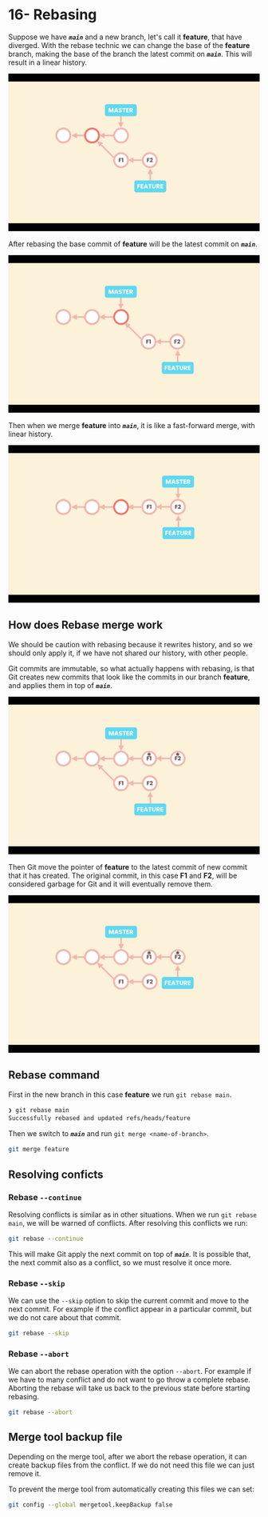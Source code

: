 # 16- Rebasing

Suppose we have **_`main`_** and a new branch, let's call it **feature**, that have diverged. With the rebase technic we can change the base of the **feature** branch, making the base of the branch the latest commit on **_`main`_**. This will result in a linear history.

![Base of branch](./images/16-01.png "Base of branch")

After rebasing the base commit of **feature** will be the latest commit on **_`main`_**.

![Rebase branch](./images/16-02.png "Rebase branch")

Then when we merge **feature** into **_`main`_**, it is like a fast-forward merge, with linear history.

![Rebase merge](./images/16-03.png "Rebase merge")

## How does Rebase merge work

We should be caution with rebasing because it rewrites history, and so we should only apply it, if we have not shared our history, with other people.

Git commits are immutable, so what actually happens with rebasing, is that Git creates new commits that look like the commits in our branch **feature**, and applies them in top of **_`main`_**.

![Rebase commits](./images/16-04.png "Rebase commits")

Then Git move the pointer of **feature** to the latest commit of new commit that it has created. The original commit, in this case **F1** and **F2**, will be considered garbage for Git and it will eventually remove them.

![Rebase commits](./images/16-05.png "Rebase commits")

## Rebase command

First in the new branch in this case **feature** we run `git rebase main`.

```zsh
❯ git rebase main
Successfully rebased and updated refs/heads/feature
```

Then we switch to **_`main`_** and run `git merge <name-of-branch>`.

```zsh
git merge feature
```

## Resolving conficts

### Rebase `--continue`

Resolving conflicts is similar as in other situations. When we run `git rebase main`, we will be warned of conflicts. After resolving this conflicts we run:

```zsh
git rebase --continue
```

This will make Git apply the next commit on top of **_`main`_**. It is possible that, the next commit also as a conflict, so we must resolve it once more.

### Rebase `--skip`

We can use the `--skip` option to skip the current commit and move to the next commit. For example if the conflict appear in a particular commit, but we do not care about that commit.

```zsh
git rebase --skip
```

### Rebase `--abort`

We can abort the rebase operation with the option `--abort`. For example if we have to many conflict and do not want to go throw a complete rebase. Aborting the rebase will take us back to the previous state before starting rebasing.

```zsh
git rebase --abort
```

## Merge tool backup file

Depending on the merge tool, after we abort the rebase operation, it can create backup files from the conflict. If we do not need this file we can just remove it.

To prevent the merge tool from automatically creating this files we can set:

```zsh
git config --global mergetool.keepBackup false
```
